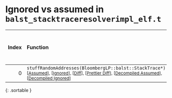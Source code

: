 # Ignored vs assumed in `balst_stacktraceresolverimpl_elf.t`

<script src="../sorttable.js"></script>

|   Index | Function                                                                                                                                                                                                                                                                         |   Difference in number of lines |   Function size difference in bytes |   Number of lines in assumed build |   Number of bytes in assumed build |   Number of lines in ignored build |   Number of bytes in ignored build |
|--------:|:---------------------------------------------------------------------------------------------------------------------------------------------------------------------------------------------------------------------------------------------------------------------------------|--------------------------------:|------------------------------------:|-----------------------------------:|-----------------------------------:|-----------------------------------:|-----------------------------------:|
|       0 | `stuffRandomAddresses(BloombergLP::balst::StackTrace*)` <sup>\[[Assumed](0-assume)\], \[[Ignored](0-none)\], \[[Diff](0.diff.html)\], \[[Prettier Diff](0-diff.html)\], \[[Decompiled Assumed](0-assume-decompiled.txt)\], \[[Decompiled Ignored](0-none-decompiled.txt)\]</sup> |                               1 |                                   0 |                                107 |                                464 |                                106 |                                464 |
{: .sortable }
